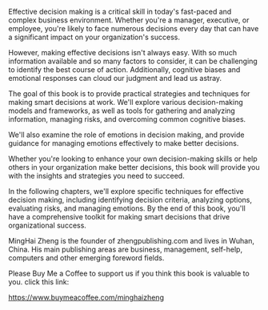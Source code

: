 

Effective decision making is a critical skill in today's fast-paced and complex business environment. Whether you're a manager, executive, or employee, you're likely to face numerous decisions every day that can have a significant impact on your organization's success.

However, making effective decisions isn't always easy. With so much information available and so many factors to consider, it can be challenging to identify the best course of action. Additionally, cognitive biases and emotional responses can cloud our judgment and lead us astray.

The goal of this book is to provide practical strategies and techniques for making smart decisions at work. We'll explore various decision-making models and frameworks, as well as tools for gathering and analyzing information, managing risks, and overcoming common cognitive biases.

We'll also examine the role of emotions in decision making, and provide guidance for managing emotions effectively to make better decisions.

Whether you're looking to enhance your own decision-making skills or help others in your organization make better decisions, this book will provide you with the insights and strategies you need to succeed.

In the following chapters, we'll explore specific techniques for effective decision making, including identifying decision criteria, analyzing options, evaluating risks, and managing emotions. By the end of this book, you'll have a comprehensive toolkit for making smart decisions that drive organizational success.

MingHai Zheng is the founder of zhengpublishing.com and lives in Wuhan, China. His main publishing areas are business, management, self-help, computers and other emerging foreword fields.

Please Buy Me a Coffee to support us if you think this book is valuable to you. click this link:

https://www.buymeacoffee.com/minghaizheng

